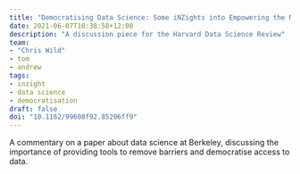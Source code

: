 ```yaml
---
title: "Democratising Data Science: Some iNZights into Empowering the Many"
date: 2021-06-07T10:38:58+12:00
description: "A discussion piece for the Harvard Data Science Review"
team:
- "Chris Wild"
- tom
- andrew
tags:
- inzight
- data science
- democratisation
draft: false
doi: "10.1162/99608f92.85206ff9"
---
```


A commentary on a paper about data science at Berkeley, discussing the importance of providing tools to remove barriers and democratise access to data.